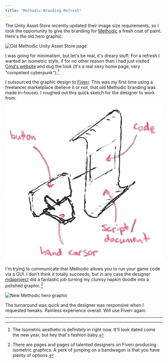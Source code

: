 ```yaml
---
title: "Methodic Branding Refresh"
---
```


The Unity Asset Store recently updated their image size requirements, so I took the opportunity to give the branding for [Methodic](https://www.assetstore.unity3d.com/en/#!/content/954) a fresh coat of paint. Here's the old hero graphic:

<img alt="Old Methodic Unity Asset Store page" srcset="/images/methodic-old-store-page.png 1x, /images/methodic-old-store-page@2x.png 2x" src="/images/methodic-old-store-page.png">

I was going for minimalism, but let's be real, it's dreary stuff. For a refresh I wanted an isometric style, if for no other reason than I had just visited [Cmd's website](https://cmd.com) and dug the look (it's a real sexy home page, very "competent cyberpunk").[^1]

I outsourced the graphic design to [Fiverr](https://www.fiverr.com). This was my first time using a freelancer marketplace (believe it or not, that old Methodic branding was made in-house). I roughed out this quick sketch for the designer to work from:

<img alt="New Methodic graphic sketch" src="/images/methodic-new-graphic-sketch.jpg">

I'm trying to communicate that Methodic allows you to run your game code via a GUI. I don't think it totally succeeds, but in any case the designer [mdaproject](https://www.fiverr.com/mdaproject) did a fantastic job turning my clumsy napkin doodle into a polished graphic.[^2]

<img alt="New Methodic hero graphic" srcset="/images/methodic-new-graphic.png 1x, /images/methodic-new-graphic@2x.png 2x" src="/images/methodic-new-graphic.png">

The turnaround was quick and the designer was responsive when I requested tweaks. Painless experience overall. Will use Fiverr again.

---

[^1]: The isometric aesthetic is definitely in right now. It'll look dated come the new year, but hey that's fashion baby.

[^2]: There are pages and pages of talented designers on Fiverr producing isometric graphics. A perk of jumping on a bandwagon is that you have plenty of options.
